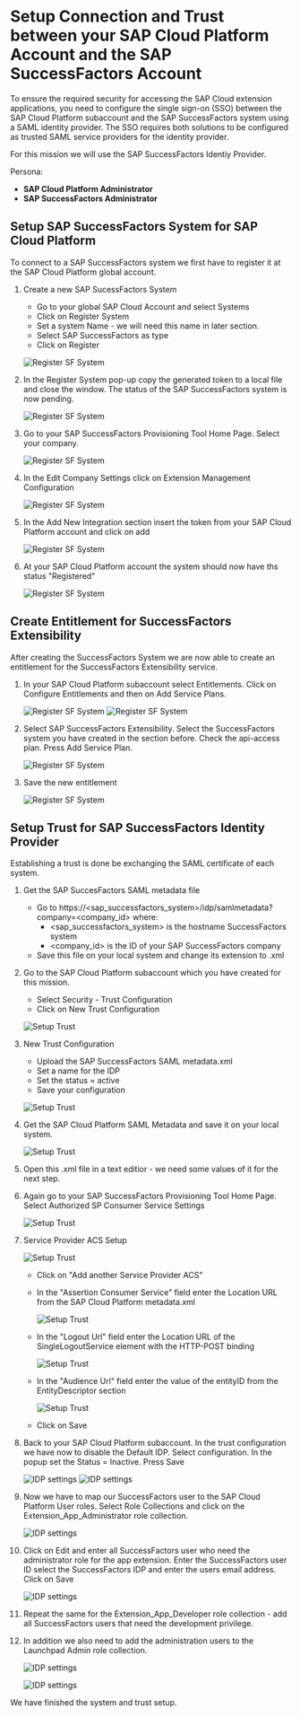 # Setup Connection and Trust between your SAP Cloud Platform Account and the SAP SuccessFactors Account

To ensure the required security for accessing the SAP Cloud extension applications, you need to configure the single sign-on (SSO) between the SAP Cloud Platform subaccount and the SAP SuccessFactors system using a SAML identity provider. The SSO requires both solutions to be configured as trusted SAML service providers for the identity provider.

For this mission we will use the SAP SuccessFactors Identiy Provider.

Persona: 
* **SAP Cloud Platform Administrator**
* **SAP SuccessFactors Administrator**

## Setup SAP SuccessFactors System for SAP Cloud Platform

To connect to a SAP SuccessFactors system we first have to register it at the SAP Cloud Platform global account.

1. Create a new SAP SucessFactors System
   * Go to your global SAP Cloud Account and select Systems
   * Click on Register System
   * Set a system Name - we will need this name in later section.
   * Select SAP SuccessFactors as type
   * Click on Register 
   
   ![Register SF System](./images/scp-1.png)


2. In the Register System pop-up copy the generated token to a local file and close the window. The status of the SAP SuccessFactors system is now pending.
   
   ![Register SF System](./images/scp-2.png)

3. Go to your SAP SuccessFactors Provisioning Tool Home Page. Select your company.
   
   ![Register SF System](./images/sf-1.png)


4. In the Edit Company Settings click on Extension Management Configuration
   
   ![Register SF System](./images/sf-2.png)

5. In the Add New Integration section insert the token from your SAP Cloud Platform account and click on add
   
   ![Register SF System](./images/sf-3.png)
   
6. At your SAP Cloud Platform account the system should now have ths status "Registered"
   
   ![Register SF System](./images/scp-4.png)

## Create Entitlement for SuccessFactors Extensibility

After creating the SuccessFactors System we are now able to create an entitlement for the SuccessFactors Extensibility service.
1. In your SAP Cloud Platform subaccount select Entitlements. Click on Configure Entitlements and then on Add Service Plans.
 
   ![Register SF System](./images/scp-5.png)
   ![Register SF System](./images/scp-6.png)


2. Select SAP SuccessFactors Extensibility. Select the SuccessFactors system you have created in the section before. Check the api-access plan. Press Add Service Plan.
   
   ![Register SF System](./images/scp-7.png)

3. Save the new entitlement
   
   ![Register SF System](./images/scp-8.png)




## Setup Trust for SAP SuccessFactors Identity Provider

Establishing a trust is done be exchanging the SAML certificate of each system.

1. Get the SAP SuccesFactors SAML metadata file
   * Go to https://<sap_successfactors_system>/idp/samlmetadata?company=<company_id> where:
     - <sap_successfactors_system> is the hostname SuccessFactors system
     - <company_id> is the ID of your SAP SuccessFactors company
   * Save this file on your local system and change its extension to .xml 


2.  Go to the SAP Cloud Platform subaccount which you have created for this mission. 
    * Select Security - Trust Configuration
    * Click on New Trust Configuration
   
     ![Setup Trust](./images/trust-1.png)
   
    
3. New Trust Configuration

   * Upload the SAP SuccessFactors SAML metadata.xml
   * Set a name for the IDP
   * Set the status = active
   * Save your configuration 
   
    ![Setup Trust](./images/trust-2.png)


4.  Get the SAP Cloud Platform SAML Metadata and save it on your local system.

    ![Setup Trust](./images/trust-2b.png)

5.  Open this .xml file in a text editior - we need some values of it for the next step.

6.  Again go to your SAP SuccessFactors Provisioning Tool Home Page. Select Authorized SP Consumer Service Settings
   
    ![Setup Trust](./images/trust-3.png)

7. Service Provider ACS Setup
   
    ![Setup Trust](./images/sf-5.png)

 
   * Click on "Add another Service Provider ACS"
   * In the "Assertion Consumer Service" field enter the Location URL from the SAP Cloud Platform metadata.xml

      ![Setup Trust](./images/trust-4.png)


   * In the "Logout Url" field enter the Location URL of the SingleLogoutService element with the HTTP-POST binding
   
      ![Setup Trust](./images/trust-5.png)

   
   * In the "Audience Url" field enter the value of the entityID from the EntityDescriptor section
  
      ![Setup Trust](./images/trust-6.png)

   * Click on Save
  
8. Back to your SAP Cloud Platform subaccount. In the trust configuration we have now to disable the Default IDP. Select configuration. In the popup set the Status = Inactive. Press Save

    ![IDP settings ](./images/scp-9a.png)
    ![IDP settings ](./images/scp-9b.png)
    

9. Now we have to map our SuccessFactors user to the SAP Cloud Platform User roles. Select Role Collections and click on the  Extension_App_Administrator role collection.

    ![IDP settings ](./images/scp-10.png)

10. Click on Edit and enter all SuccessFactors user who need the administrator role for the app extension. Enter the SuccessFactors user ID select the SuccessFactors IDP and enter the users email address. Click on Save
    
    ![IDP settings ](./images/scp-11.png)

11. Repeat the same for the Extension_App_Developer role collection - add all SuccessFactors users that need the development privilege.

12. In addition we also need to add the administration users to the Launchpad Admin role collection.
    
    ![IDP settings ](./images/role-1.png)

    ![IDP settings ](./images/role-3.png)




We have finished the system and trust setup.
